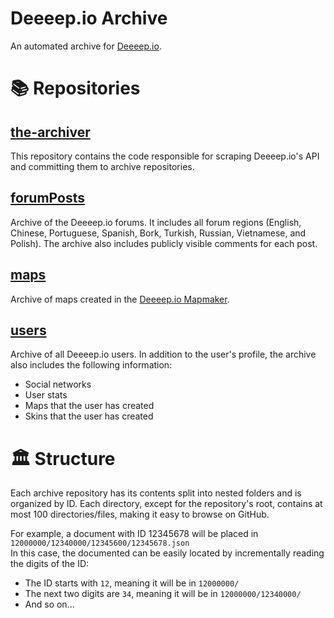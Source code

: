 # Deeeep.io Archive
An automated archive for [Deeeep.io](https://deeeep.io/).

# 📚 Repositories
## [the-archiver](https://github.com/deeeepio-archive/the-archiver)
This repository contains the code responsible for scraping Deeeep.io's API and committing them to archive repositories. 

## [forumPosts](https://github.com/deeeepio-archive/forumPosts)
Archive of the Deeeep.io forums. It includes all forum regions (English, Chinese, Portuguese, Spanish, Bork, Turkish, Russian, Vietnamese, and Polish). The archive also includes publicly visible comments for each post. 

## [maps](https://github.com/deeeepio-archive/maps)
Archive of maps created in the [Deeeep.io Mapmaker](https://mapmaker.deeeep.io/). 

## [users](https://github.com/deeeepio-archive/users)
Archive of all Deeeep.io users. In addition to the user's profile, the archive also includes the following information:
- Social networks
- User stats
- Maps that the user has created
- Skins that the user has created

# 🏛️ Structure
Each archive repository has its contents split into nested folders and is organized by ID. Each directory, except for the repository's root, contains at most 100 directories/files, making it easy to browse on GitHub. 

For example, a document with ID 12345678 will be placed in `12000000/12340000/12345600/12345678.json`  
In this case, the documented can be easily located by incrementally reading the digits of the ID:
- The ID starts with `12`, meaning it will be in `12000000/`
- The next two digits are `34`, meaning it will be in `12000000/12340000/`
- And so on...
